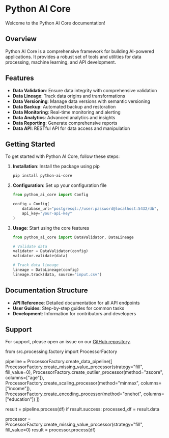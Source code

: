 # Python AI Core

Welcome to the Python AI Core documentation!

## Overview

Python AI Core is a comprehensive framework for building AI-powered applications. It provides a robust set of tools and utilities for data processing, machine learning, and API development.

## Features

- **Data Validation**: Ensure data integrity with comprehensive validation
- **Data Lineage**: Track data origins and transformations
- **Data Versioning**: Manage data versions with semantic versioning
- **Data Backup**: Automated backup and restoration
- **Data Monitoring**: Real-time monitoring and alerting
- **Data Analytics**: Advanced analytics and insights
- **Data Reporting**: Generate comprehensive reports
- **Data API**: RESTful API for data access and manipulation

## Getting Started

To get started with Python AI Core, follow these steps:

1. **Installation**: Install the package using pip
   ```bash
   pip install python-ai-core
   ```

2. **Configuration**: Set up your configuration file
   ```python
   from python_ai_core import Config
   
   config = Config(
       database_url="postgresql://user:password@localhost:5432/db",
       api_key="your-api-key"
   )
   ```

3. **Usage**: Start using the core features
   ```python
   from python_ai_core import DataValidator, DataLineage
   
   # Validate data
   validator = DataValidator(config)
   validator.validate(data)
   
   # Track data lineage
   lineage = DataLineage(config)
   lineage.track(data, source="input.csv")
   ```

## Documentation Structure

- **API Reference**: Detailed documentation for all API endpoints
- **User Guides**: Step-by-step guides for common tasks
- **Development**: Information for contributors and developers

## Support

For support, please open an issue on our [GitHub repository](https://github.com/ruinousarpan/PhantomX/issues). 

from src.processing.factory import ProcessorFactory

pipeline = ProcessorFactory.create_data_pipeline([
    ProcessorFactory.create_missing_value_processor(strategy="fill", fill_value=0),
    ProcessorFactory.create_outlier_processor(method="zscore", columns=["age"]),
    ProcessorFactory.create_scaling_processor(method="minmax", columns=["income"]),
    ProcessorFactory.create_encoding_processor(method="onehot", columns=["education"])
])

result = pipeline.process(df)
if result.success:
    processed_df = result.data 

processor = ProcessorFactory.create_missing_value_processor(strategy="fill", fill_value=0)
result = processor.process(df) 